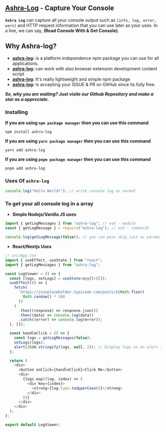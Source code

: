 ## **[Ashra-Log](www.npmjs.com/package/ashra-log)** - Capture Your Console

**`Ashra Log`** can capture all your console output such as `[info, log, error, warn]` and HTTP request information that you can use later as your uses. In a line, we can say, **(Read Console With & Get Console)**.

## Why Ashra-log?

- **[ashra-log](www.npmjs.com/package/ashra-log):** is a platform independence npm package you can use for all applications.
- **[ashra-log](www.npmjs.com/package/ashra-log):** can work with also browser extension development content script
- **[ashra-log](www.npmjs.com/package/ashra-log):** It's really lightweight and simple npm package
- **[ashra-log](www.npmjs.com/package/ashra-log):** is accepting your ISSUE & PR on GitHub since its fully free.

**_So, why you are waiting? Just visite our Github Repository and make a star as a appreciate._**

### Installing

**If you are using `npm package manager` then you can use this command**

```console
npm install ashra-log
```

**If you are using `yarn package manager` then you can use this command**

```console
yarn add ashra-log
```

**If you are using `pnpm package manager` then you can use this command**

```console
pnpm add ashra-log
```

### Uses Of **`ashra-log`**

```js
console.log("Hello World!"); // write console log as normal
```

### To get your all console log in a array

- **Simple Nodejs/Vanilla JS uses**

```js
import { getLogMessages } from "ashra-log"; // es6 - module
const { getLogMessage } = require("ashra-log"); // es5 - commonJS

console.log(getLogMessage(false)); // you can pass skip_last as params - which is boolean
```

- **React/Nextjs Uses**

```ts
// src/App.tsx
import { useEffect, useState } from "react";
import { getLogMessages } from "ashra-log";

const LogViewer = () => {
  const [logs, setLogs] = useState<any[]>([]);
  useEffect(() => {
    fetch(
      `https://jsonplaceholder.typicode.com/posts/${Math.floor(
        Math.random() * 100
      )}`
    )
      .then((respnose) => respnose.json())
      .then((data) => console.log(data))
      .catch((error) => console.log(error));
  }, []);

  const handleClick = () => {
    const logs = getLogMessages(false);
    setLogs(logs);
    alert(JSON.stringify(logs, null, 2)); // Display logs as an alert (you can customize this as needed)
  };

  return (
    <div>
      <button onClick={handleClick}>Click Me</button>
      <div>
        {logs.map((log, index) => (
          <div key={index}>
            <strong>{log.type.toUpperCase()}</strong>
          </div>
        ))}
      </div>
    </div>
  );
};

export default LogViewer;
```

